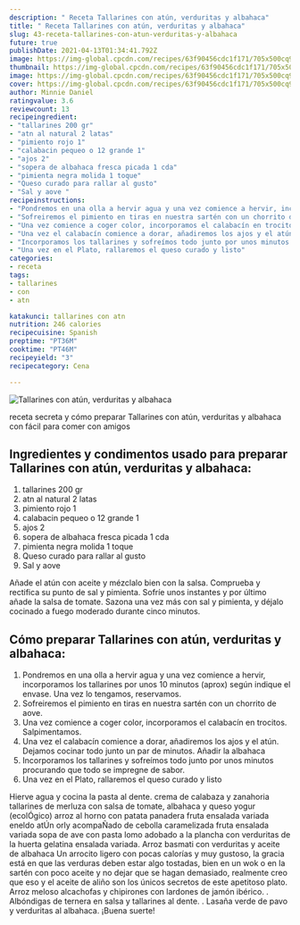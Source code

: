 ```yaml
---
description: " Receta Tallarines con atún, verduritas y albahaca"
title: " Receta Tallarines con atún, verduritas y albahaca"
slug: 43-receta-tallarines-con-atun-verduritas-y-albahaca
future: true
publishDate: 2021-04-13T01:34:41.792Z
image: https://img-global.cpcdn.com/recipes/63f90456cdc1f171/705x500cq90/tallarines-con-atun-verduritas-y-albahaca-foto-principal.jpg
thumbnail: https://img-global.cpcdn.com/recipes/63f90456cdc1f171/705x500cq90/tallarines-con-atun-verduritas-y-albahaca-foto-principal.jpg
image: https://img-global.cpcdn.com/recipes/63f90456cdc1f171/705x500cq90/tallarines-con-atun-verduritas-y-albahaca-foto-principal.jpg
cover: https://img-global.cpcdn.com/recipes/63f90456cdc1f171/705x500cq90/tallarines-con-atun-verduritas-y-albahaca-foto-principal.jpg
author: Minnie Daniel
ratingvalue: 3.6
reviewcount: 13
recipeingredient:
- "tallarines 200 gr"
- "atn al natural 2 latas"
- "pimiento rojo 1"
- "calabacin pequeo o 12 grande 1"
- "ajos 2"
- "sopera de albahaca fresca picada 1 cda"
- "pimienta negra molida 1 toque"
- "Queso curado para rallar al gusto"
- "Sal y aove "
recipeinstructions:
- "Pondremos en una olla a hervir agua y una vez comience a hervir, incorporamos los tallarines por unos 10 minutos (aprox) según indique el envase. Una vez lo tengamos, reservamos."
- "Sofreiremos el pimiento en tiras en nuestra sartén con un chorrito de aove."
- "Una vez comience a coger color, incorporamos el calabacín en trocitos. Salpimentamos."
- "Una vez el calabacín comience a dorar, añadiremos los ajos y el atún. Dejamos cocinar todo junto un par de minutos. Añadir la albahaca"
- "Incorporamos los tallarines y sofreímos todo junto por unos minutos procurando que todo se impregne de sabor."
- "Una vez en el Plato, rallaremos el queso curado y listo"
categories:
- receta
tags:
- tallarines
- con
- atn

katakunci: tallarines con atn 
nutrition: 246 calories
recipecuisine: Spanish
preptime: "PT36M"
cooktime: "PT46M"
recipeyield: "3"
recipecategory: Cena

---
```



![Tallarines con atún, verduritas y albahaca](https://img-global.cpcdn.com/recipes/63f90456cdc1f171/705x500cq90/tallarines-con-atun-verduritas-y-albahaca-foto-principal.jpg)

receta secreta y cómo preparar Tallarines con atún, verduritas y albahaca con fácil para comer con amigos

<!--inarticleads1-->

## Ingredientes y condimentos usado para preparar Tallarines con atún, verduritas y albahaca:

1. tallarines 200 gr
1. atn al natural 2 latas
1. pimiento rojo 1
1. calabacin pequeo o 12 grande 1
1. ajos 2
1. sopera de albahaca fresca picada 1 cda
1. pimienta negra molida 1 toque
1. Queso curado para rallar al gusto
1. Sal y aove 

Añade el atún con aceite y mézclalo bien con la salsa. Comprueba y rectifica su punto de sal y pimienta. Sofríe unos instantes y por último añade la salsa de tomate. Sazona una vez más con sal y pimienta, y déjalo cocinado a fuego moderado durante cinco minutos. 

<!--inarticleads2-->

## Cómo preparar Tallarines con atún, verduritas y albahaca:

1. Pondremos en una olla a hervir agua y una vez comience a hervir, incorporamos los tallarines por unos 10 minutos (aprox) según indique el envase. Una vez lo tengamos, reservamos.
1. Sofreiremos el pimiento en tiras en nuestra sartén con un chorrito de aove.
1. Una vez comience a coger color, incorporamos el calabacín en trocitos. Salpimentamos.
1. Una vez el calabacín comience a dorar, añadiremos los ajos y el atún. Dejamos cocinar todo junto un par de minutos. Añadir la albahaca
1. Incorporamos los tallarines y sofreímos todo junto por unos minutos procurando que todo se impregne de sabor.
1. Una vez en el Plato, rallaremos el queso curado y listo


Hierve agua y cocina la pasta al dente. crema de calabaza y zanahoria tallarines de merluza con salsa de tomate, albahaca y queso yogur (ecolÓgico) arroz al horno con patata panadera fruta ensalada variada eneldo atÚn orly acompaÑado de cebolla caramelizada fruta ensalada variada sopa de ave con pasta lomo adobado a la plancha con verduritas de la huerta gelatina ensalada variada. Arroz basmati con verduritas y aceite de albahaca Un arrocito ligero con pocas calorías y muy gustoso, la gracia está en que las verduras deben estar algo tostadas, bien en un wok o en la sartén con poco aceite y no dejar que se hagan demasiado, realmente creo que eso y el aceite de aliño son los únicos secretos de este apetitoso plato. Arroz meloso alcachofas y chipirones con lardones de jamón ibérico. . Albóndigas de ternera en salsa y tallarines al dente. . Lasaña verde de pavo y verduritas al albahaca. 
¡Buena suerte!

